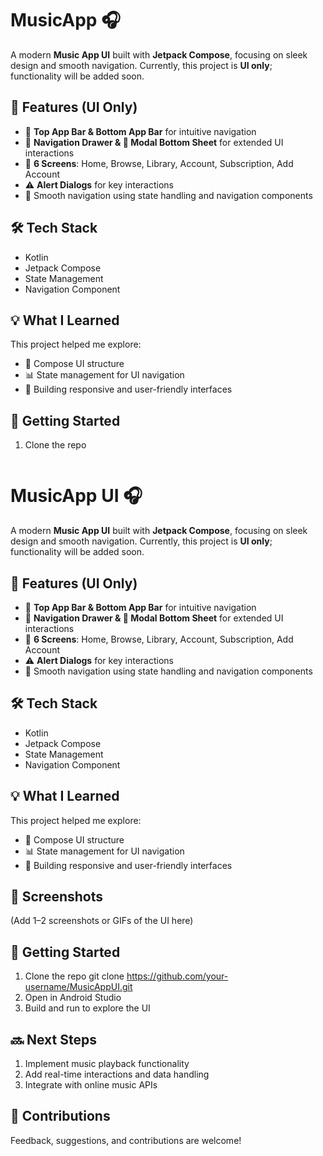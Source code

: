 # MusicApp  🎧

A modern **Music App UI** built with **Jetpack Compose**, focusing on sleek design and smooth navigation. Currently, this project is **UI only**; functionality will be added soon.  

## 🔧 Features (UI Only)
- 🧭 **Top App Bar & Bottom App Bar** for intuitive navigation  
- 📂 **Navigation Drawer & 🧊 Modal Bottom Sheet** for extended UI interactions  
- 📱 **6 Screens**: Home, Browse, Library, Account, Subscription, Add Account  
- ⚠️ **Alert Dialogs** for key interactions  
- 🔄 Smooth navigation using state handling and navigation components  

## 🛠️ Tech Stack
- Kotlin  
- Jetpack Compose  
- State Management  
- Navigation Component  

## 💡 What I Learned
This project helped me explore:  
- 🧩 Compose UI structure  
- 📊 State management for UI navigation  
- 🧭 Building responsive and user-friendly interfaces  

## 🚀 Getting Started
1. Clone the repo  
   ```bash
 # MusicApp UI 🎧

A modern **Music App UI** built with **Jetpack Compose**, focusing on sleek design and smooth navigation. Currently, this project is **UI only**; functionality will be added soon.  

## 🔧 Features (UI Only)
- 🧭 **Top App Bar & Bottom App Bar** for intuitive navigation  
- 📂 **Navigation Drawer & 🧊 Modal Bottom Sheet** for extended UI interactions  
- 📱 **6 Screens**: Home, Browse, Library, Account, Subscription, Add Account  
- ⚠️ **Alert Dialogs** for key interactions  
- 🔄 Smooth navigation using state handling and navigation components  

## 🛠️ Tech Stack
- Kotlin  
- Jetpack Compose  
- State Management  
- Navigation Component  

## 💡 What I Learned
This project helped me explore:  
- 🧩 Compose UI structure  
- 📊 State management for UI navigation  
- 🧭 Building responsive and user-friendly interfaces  

## 📸 Screenshots
(Add 1–2 screenshots or GIFs of the UI here)

## 🚀 Getting Started
1. Clone the repo  git clone https://github.com/your-username/MusicAppUI.git
2. Open in Android Studio
3. Build and run to explore the UI

## 🔜 Next Steps
1. Implement music playback functionality
2. Add real-time interactions and data handling
3. Integrate with online music APIs

## 🤝 Contributions
Feedback, suggestions, and contributions are welcome!





